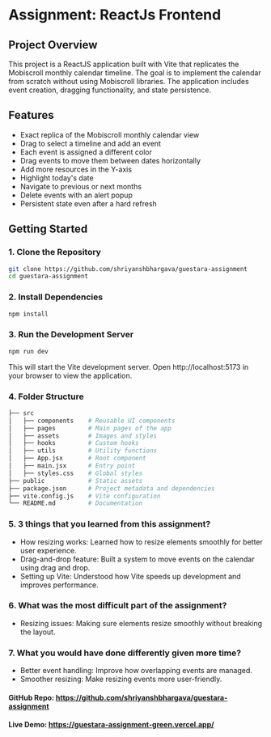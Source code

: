 # Assignment: ReactJs Frontend

## Project Overview

This project is a ReactJS application built with Vite that replicates the Mobiscroll monthly calendar timeline. The goal is to implement the calendar from scratch without using Mobiscroll libraries. The application includes event creation, dragging functionality, and state persistence.

## Features

- Exact replica of the Mobiscroll monthly calendar view
- Drag to select a timeline and add an event
- Each event is assigned a different color
- Drag events to move them between dates horizontally
- Add more resources in the Y-axis
- Highlight today's date
- Navigate to previous or next months
- Delete events with an alert popup
- Persistent state even after a hard refresh

## Getting Started

### 1. Clone the Repository

```sh
git clone https://github.com/shriyanshbhargava/guestara-assignment
cd guestara-assignment
```

### 2. Install Dependencies

```sh
npm install
```

### 3. Run the Development Server

```sh
npm run dev
```
 This will start the Vite development server. Open http://localhost:5173 in your browser to view the application.

### 4. Folder Structure

```sh
├── src
│   ├── components    # Reusable UI components
│   ├── pages         # Main pages of the app
│   ├── assets        # Images and styles
│   ├── hooks         # Custom hooks
│   ├── utils         # Utility functions
│   ├── App.jsx       # Root component
│   ├── main.jsx      # Entry point
│   ├── styles.css    # Global styles
├── public            # Static assets
├── package.json      # Project metadata and dependencies
├── vite.config.js    # Vite configuration
└── README.md         # Documentation
```

### 5. 3 things that you learned from this assignment?

- How resizing works: Learned how to resize elements smoothly for better user experience.
-  Drag-and-drop feature: Built a system to move events on the calendar using drag and drop.
- Setting up Vite: Understood how Vite speeds up development and improves performance.

### 6. What was the most difficult part of the assignment?

- Resizing issues: Making sure elements resize smoothly without breaking the layout.

### 7. What you would have done differently given more time?

- Better event handling: Improve how overlapping events are managed.
- Smoother resizing: Make resizing events more user-friendly.

#### GitHub Repo: https://github.com/shriyanshbhargava/guestara-assignment
#### Live Demo: https://guestara-assignment-green.vercel.app/
